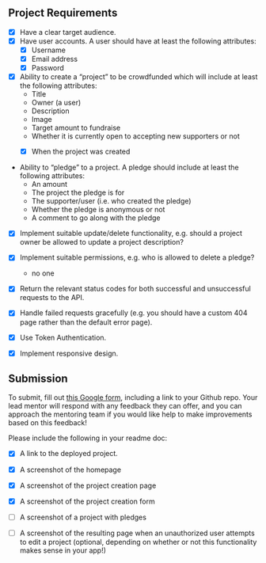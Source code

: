 ## Project Requirements

- [x] Have a clear target audience.
- [x] Have user accounts. A user should have at least the following attributes:
  - [x] Username
  - [x] Email address
  - [x] Password

- [x] Ability to create a “project” to be crowdfunded which will include at least the following attributes:
  - Title
  - Owner (a user)
  - Description
  - Image
  - Target amount to fundraise
  - Whether it is currently open to accepting new supporters or not
  - [x] When the project was created


- Ability to “pledge” to a project. A pledge should include at least the following attributes:
  - An amount
  - The project the pledge is for
  - The supporter/user (i.e. who created the pledge)
  - Whether the pledge is anonymous or not
  - A comment to go along with the pledge


- [x] Implement suitable update/delete functionality, e.g. should a project owner be allowed to update a project description?
- [x] Implement suitable permissions, e.g. who is allowed to delete a pledge?
  - no one
- [x] Return the relevant status codes for both successful and unsuccessful requests to the API.
- [x] Handle failed requests gracefully (e.g. you should have a custom 404 page rather than the default error page).
- [x] Use Token Authentication.
- [x] Implement responsive design.


## Submission
To submit, fill out [this Google form](https://forms.gle/34ymxgPhdT8YXDgF6), including a link to your Github repo. Your lead mentor will respond with any feedback they can offer, and you can approach the mentoring team if you would like help to make improvements based on this feedback!

Please include the following in your readme doc:
- [x] A link to the deployed project.
- [x] A screenshot of the homepage
- [x] A screenshot of the project creation page
- [x] A screenshot of the project creation form
- [ ] A screenshot of a project with pledges
- [ ] A screenshot of the resulting page when an unauthorized user attempts to edit a project (optional, depending on whether or not this functionality makes sense in your app!)

